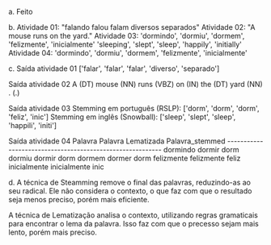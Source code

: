 a. 
Feito

b. 
Atividade 01: "falando falou falam diversos separados"
Atividade 02: "A mouse runs on the yard."
Atividade 03: 'dormindo', 'dormiu', 'dormem', 'felizmente', 'inicialmente'
              'sleeping', 'slept', 'sleep', 'happily', 'initially'
Atividade 04: 'dormindo', 'dormiu', 'dormem', 'felizmente', 'inicialmente'

c. 
Saída atividade 01
    ['falar', 'falar', 'falar', 'diverso', 'separado']

Saída atividade 02
    A (DT) mouse (NN) runs (VBZ) on (IN) the (DT) yard (NN) . (.)

Saída atividade 03
    Stemming em português (RSLP): ['dorm', 'dorm', 'dorm', 'feliz', 'inic']
    Stemming em inglês (Snowball): ['sleep', 'slept', 'sleep', 'happili', 'initi']

Saída atividade 04
    Palavra             Palavra Lematizada  Palavra_stemmed
    ----------------------------------------------------------
    dormindo            dormir              dorm
    dormiu              dormir              dorm
    dormem              dormer              dorm
    felizmente          felizmente          feliz
    inicialmente        inicialmente        inic

d. 
A técnica de Steamming remove o final das palavras, reduzindo-as ao seu radical.
Ele não considera o contexto, o que faz com que o resultado seja menos preciso,
porém mais eficiente.

A técnica de Lematização analisa o contexto, utilizando regras gramaticais para
encontrar o lema da palavra. Isso faz com que o precesso sejam mais lento, porém
mais preciso.
